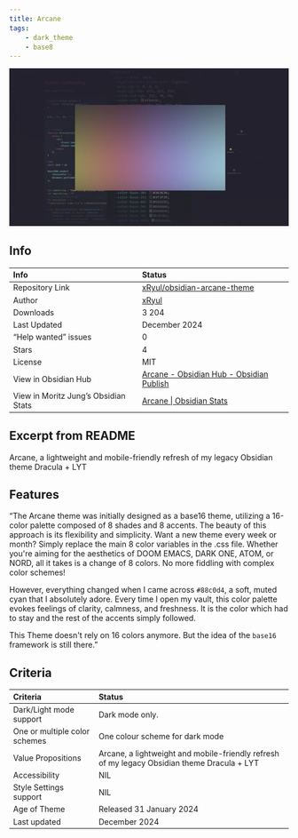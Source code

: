 ```yaml
---
title: Arcane
tags:
    - dark_theme
    - base8
---
```


<img src="https://raw.githubusercontent.com/xRyul/obsidian-arcane-theme/refs/heads/main/Arcane_sample_01.jpg">

## Info
| Info | Status |
| :---- | :---- |
| Repository Link | [xRyul/obsidian-arcane-theme](https://github.com/xRyul/obsidian-arcane-theme)  |
| Author | [xRyul](https://github.com/xRyul)  |
| Downloads | 3 204 |
| Last Updated | December 2024 |
| “Help wanted” issues | 0 |
| Stars | 4 |
| License | MIT |
| View in Obsidian Hub | [Arcane \- Obsidian Hub \- Obsidian Publish](https://publish.obsidian.md/hub/02+-+Community+Expansions/02.05+All+Community+Expansions/Themes/Arcane)  |
| View in Moritz Jung’s Obsidian Stats | [Arcane \| Obsidian Stats](https://www.moritzjung.dev/obsidian-stats/themes/arcane/)   |

## Excerpt from README
Arcane, a lightweight and mobile-friendly refresh of my legacy Obsidian theme Dracula \+ LYT

## Features
“The Arcane theme was initially designed as a base16 theme, utilizing a 16-color palette composed of 8 shades and 8 accents. The beauty of this approach is its flexibility and simplicity. Want a new theme every week or month? Simply replace the main 8 color variables in the .css file. Whether you're aiming for the aesthetics of DOOM EMACS, DARK ONE, ATOM, or NORD, all it takes is a change of 8 colors. No more fiddling with complex color schemes\!

However, everything changed when I came across `#88c0d4`, a soft, muted cyan that I absolutely adore. Every time I open my vault, this color palette evokes feelings of clarity, calmness, and freshness. It is the color which had to stay and the rest of the accents simply followed.

This Theme doesn't rely on 16 colors anymore. But the idea of the `base16` framework is still there.”

## Criteria
| Criteria | Status | 
| :---- | :---- | 
| Dark/Light mode support | Dark mode only.  
| One or multiple color schemes | One colour scheme for dark mode | 1/**4** |
| Value Propositions | Arcane, a lightweight and mobile-friendly refresh of my legacy Obsidian theme Dracula \+ LYT | 
| Accessibility | NIL | 
| Style Settings support | NIL | 
| Age of Theme | Released 31 January 2024 | 
| Last updated | December 2024 | 
